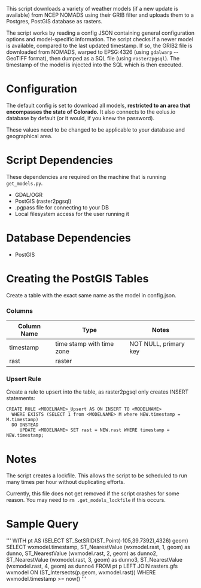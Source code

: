 This script downloads a variety of weather models (if a new update is available) from NCEP NOMADS using their GRIB filter and uploads them to a Postgres, PostGIS database as rasters.

The script works by reading a config JSON containing general configuration options and model-specific information.  The script checks if a newer model is available, compared to the last updated timestamp.  If so, the GRIB2 file is downloaded from NOMADS, warped to EPSG:4326 (using `gdalwarp` -- GeoTIFF format), then dumped as a SQL file (using `raster2pgsql`).  The timestamp of the model is injected into the SQL which is then executed.

# Configuration
The default config is set to download all models, **restricted to an area that encompasses the state of Colorado.**  It also connects to the eolus.io database by default (or it would, if you knew the password).

These values need to be changed to be applicable to your database and geographical area.

# Script Dependencies
These dependencies are required on the machine that is running `get_models.py`.

 * GDAL/OGR
 * PostGIS (raster2pgsql)
 * .pgpass file for connecting to your DB
 * Local filesystem access for the user running it

# Database Dependencies
 * PostGIS

# Creating the PostGIS Tables
Create a table with the exact same name as the model in config.json.

### Columns
| Column Name | Type | Notes |
|-------------|------|-------|
| timestamp | time stamp with time zone | NOT NULL, primary key |
| rast | raster |    |

### Upsert Rule
Create a rule to upsert into the table, as raster2pgsql only creates INSERT statements:

```
CREATE RULE <MODELNAME>_Upsert AS ON INSERT TO <MODELNAME>
  WHERE EXISTS (SELECT 1 from <MODELNAME> M where NEW.timestamp = M.timestamp)
  DO INSTEAD
     UPDATE <MODELNAME> SET rast = NEW.rast WHERE timestamp = NEW.timestamp;
```

# Notes
The script creates a lockfile.  This allows the script to be scheduled to run many times per hour without duplicating efforts.

Currently, this file does not get removed if the script crashes for some reason.  You may need to `rm .get_models_lockfile` if this occurs.

# Sample Query
'''
WITH pt AS (SELECT ST_SetSRID(ST_Point(-105,39.7392),4326) geom)
	SELECT
		wxmodel.timestamp,
		ST_NearestValue (wxmodel.rast, 1, geom) as dunno,
		ST_NearestValue (wxmodel.rast, 2, geom) as dunno2,
		ST_NearestValue (wxmodel.rast, 3, geom) as dunno3,
		ST_NearestValue (wxmodel.rast, 4, geom) as dunno4
	FROM pt p
		LEFT JOIN rasters.gfs wxmodel ON (ST_Intersects(p.geom, wxmodel.rast))
	WHERE wxmodel.timestamp >= now()
'''